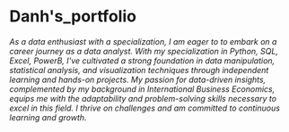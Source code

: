 # Danh's_portfolio
###### As a data enthusiast with a specialization, I am eager to to embark on a career journey as a data analyst. With my specialization in Python, SQL, Excel, PowerB, I've cultivated a strong foundation in data manipulation, statistical analysis, and visualization techniques through independent learning and hands-on projects. My passion for data-driven insights, complemented by my background in International Business Economics, equips me with the adaptability and problem-solving skills necessary to excel in this field. I thrive on challenges and am committed to continuous learning and growth.
